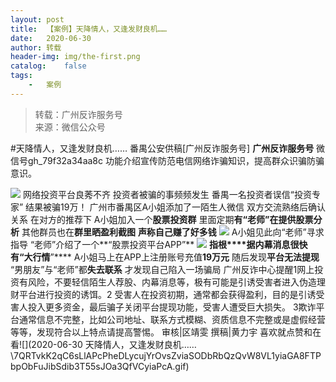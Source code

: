 ```yaml
---
layout:	post
title:	【案例】天降情人，又逢发财良机……
date:	2020-06-30
author:	转载
header-img:	img/the-first.png
catalog:	false
tags:
	-	案例
---
```


<blockquote><p>转载：广州反诈服务号<br>
来源：微信公众号</p></blockquote>

#天降情人，又逢发财良机……
番禺公安供稿[广州反诈服务号]
**广州反诈服务号**
微信号gh_79f32a34aa8c
功能介绍宣传防范电信网络诈骗知识，提高群众识骗防骗意识。

![]({{site.baseurl}}/postimg/U80CvqU0rQqvZbSOSmwxZN70aEjJicUknEsOVibWduJibibHHLickETbXu3KmQPxZ2r2JZ98KBibUToh2iaJtrMsAJRlg.gif)
网络投资平台良莠不齐
投资者被骗的事频频发生
番禺一名投资者误信“投资专家”
结果被骗19万！
广州市番禺区A小姐添加了一陌生人微信
双方交流熟络后确认关系
在对方的推荐下
A小姐加入一个**股票投资群**
里面定期**有“老师”在提供股票分析**
其他群员也在**群里晒盈利截图**
**声称自己赚了好多钱**
![]({{site.baseurl}}/postimg/U80CvqU0rQqvZbSOSmwxZN70aEjJicUknowuk0GJVjMbEgUygbVhW9M1k6zBMHwLD59VvibHwkkWI6zPZ02bZOVg.jpeg)
A小姐见此向“老师”寻求指导
“老师”介绍了一个**“股票投资平台APP”**
![]({{site.baseurl}}/postimg/U80CvqU0rQqvZbSOSmwxZN70aEjJicUknRtswYIuFR6bx9zcoibnhibdvuXeCFcbM56iaiaZp1J5XehicbOcWSxLIcpg.jpeg)
**指根****据内幕消息很快有“大行情**”****
A小姐马上在APP上注册账号充值**19万元**
随后发现**平台无法提现**
“男朋友”与“老师”都**失去联系**
才发现自己陷入一场骗局
广州反诈中心提醒1网上投资有风险，不要轻信陌生人荐股、内幕消息等，极有可能是引诱受害者进入伪造理财平台进行投资的诱饵。2
受害人在投资初期，通常都会获得盈利，目的是引诱受害人投入更多资金，最后骗子关闭平台提现功能，受害人遭受巨大损失。
3欺诈平台通常信息不完整，比如公司地址、联系方式模糊、资质信息不完整或是虚假经营等等，发现符合以上特点请提高警惕。
审核|区靖雯
撰稿|黄力宇
喜欢就点赞和在看![](2020-06-30
天降情人，又逢发财良机……\\7QRTvkK2qC6sLlAPcPheDLycujYrOvsZviaSODbRbQzQvW8VL1yiaGA8FTPbpObFuJibSdib3T55sJOa3QfVCyiaPcA.gif)
